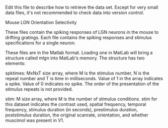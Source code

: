 
Edit this file to describe how to retrieve the data set. Except for very small data files, it's not recommended to check data into version control.

Mouse LGN Orientation Selectivity

These files contain the spiking responses of LGN neurons in the mouse to drifting gratings.  Each file contains the spiking responses and stimulus specifications for a single neuron.

These files are in the Matlab format.  Loading one in MatLab will bring a structure called mlgn into MatLab's memory.  The structure has two elements:

spktimes: MxNxT size array, where M is the stimulus number, N is the repeat number and T is time in milliseconds.  Value of 1 in the array indicates a spike.  Value of 0 indicates no spike.  The order of the presentation of the stimulus repeats is not provided.

stim:	M size array, where M is the number of stimulus conditions.
stim for this dataset indicates the contrast used, spatial frequency, temporal frequency, stimulus duration (in seconds), prestimulus duration, poststimulus duration, the original scanrate, orientation, and whether muscimol was present in V1.
